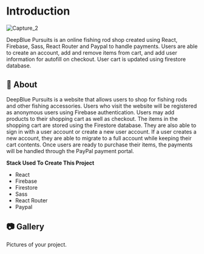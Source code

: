 # Introduction
![Capture_2](https://github.com/JLS730/deepblue-pursuits-react/assets/77553877/ea137345-cc0c-4914-968b-b3625e4b2545)

DeepBlue Pursuits is an online fishing rod shop created using React, Firebase, Sass, React Router and Paypal to handle payments. Users are able to create an account, add and remove items from cart, and add user information for autofill on checkout. User cart is updated using firestore database.

##  :beginner: About
DeepBlue Pursuits is a website that allows users to shop for fishing rods and other fishing accessories. Users who visit the website will be registered as anonymous users using Firebase authentication. Users may add products to their shopping cart as well as checkout. The items in the shopping cart are stored using the Firestore database. They are also able to sign in with a user account or create a new user account. If a user creates a new account, they are able to migrate to a full account while keeping their cart contents. Once users are ready to purchase their items, the payments will be handled through the PayPal payment portal.

**Stack Used To Create This Project**

- React
- Firebase
- Firestore
- Sass
- React Router
- Paypal

##  :camera: Gallery
Pictures of your project.

